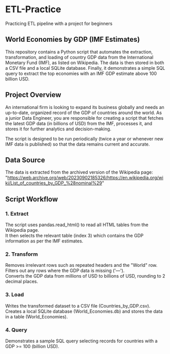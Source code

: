 # ETL-Practice
Practicing ETL pipeline with a project for beginners

## World Economies by GDP (IMF Estimates)  

This repository contains a Python script that automates the extraction, transformation, and loading of country GDP data from the International Monetary Fund (IMF), as listed on Wikipedia. The data is then stored in both a CSV file and a local SQLite database. Finally, it demonstrates a simple SQL query to extract the top economies with an IMF GDP estimate above 100 billion USD.  


## Project Overview
An international firm is looking to expand its business globally and needs an up-to-date, organized record of the GDP of countries around the world. As a junior Data Engineer, you are responsible for creating a script that fetches the latest GDP data (in billions of USD) from the IMF, processes it, and stores it for further analytics and decision-making.

The script is designed to be run periodically (twice a year or whenever new IMF data is published) so that the data remains current and accurate.

## Data Source
The data is extracted from the archived version of the Wikipedia page: "https://web.archive.org/web/20230902185326/https://en.wikipedia.org/wiki/List_of_countries_by_GDP_%28nominal%29"  

## Script Workflow  
### 1. Extract  
The script uses pandas.read_html() to read all HTML tables from the Wikipedia page.  
It then selects the relevant table (index 3) which contains the GDP information as per the IMF estimates.  

### 2. Transform
Removes irrelevant rows such as repeated headers and the "World" row.  
Filters out any rows where the GDP data is missing ('—').  
Converts the GDP data from millions of USD to billions of USD, rounding to 2 decimal places.  

### 3. Load  
Writes the transformed dataset to a CSV file (Countries_by_GDP.csv).  
Creates a local SQLite database (World_Economies.db) and stores the data in a table (World_Economies).  

### 4. Query
Demonstrates a sample SQL query selecting records for countries with a GDP >= 100 (billion USD).  


